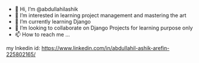 - 👋 Hi, I’m @abdullahilashik
- 👀 I’m interested in learning project management and mastering the art
- 🌱 I’m currently learning Django
- 💞️ I’m looking to collaborate on Django Projects for learning purpose only
- 📫 How to reach me ...

my lnkedin id: https://www.linkedin.com/in/abdullahil-ashik-arefin-225802165/

<!---
abdullahilashik/abdullahilashik is a ✨ special ✨ repository because its `README.md` (this file) appears on your GitHub profile.
You can click the Preview link to take a look at your changes.
--->
